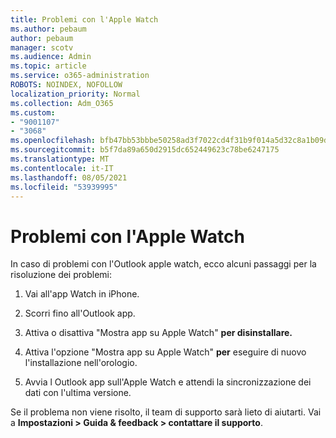 ```yaml
---
title: Problemi con l'Apple Watch
ms.author: pebaum
author: pebaum
manager: scotv
ms.audience: Admin
ms.topic: article
ms.service: o365-administration
ROBOTS: NOINDEX, NOFOLLOW
localization_priority: Normal
ms.collection: Adm_O365
ms.custom:
- "9001107"
- "3068"
ms.openlocfilehash: bfb47bb53bbbe50258ad3f7022cd4f31b9f014a5d32c8a1b09da5e775abfcdc0
ms.sourcegitcommit: b5f7da89a650d2915dc652449623c78be6247175
ms.translationtype: MT
ms.contentlocale: it-IT
ms.lasthandoff: 08/05/2021
ms.locfileid: "53939995"
---
```

# <a name="trouble-with-the-apple-watch"></a>Problemi con l'Apple Watch

In caso di problemi con l'Outlook apple watch, ecco alcuni passaggi per la risoluzione dei problemi: 

1. Vai all'app Watch in iPhone.

2. Scorri fino all'Outlook app.

3. Attiva o disattiva "Mostra app su Apple Watch" **per disinstallare.**

4. Attiva l'opzione "Mostra app su Apple Watch" **per** eseguire di nuovo l'installazione nell'orologio.

5. Avvia l Outlook app sull'Apple Watch e attendi la sincronizzazione dei dati con l'ultima versione. 

Se il problema non viene risolto, il team di supporto sarà lieto di aiutarti. Vai a **Impostazioni > Guida & feedback > contattare il supporto**. 